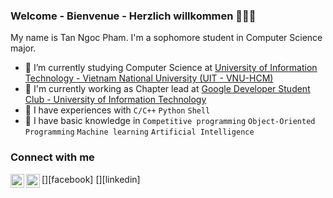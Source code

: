 ### Welcome - Bienvenue - Herzlich willkommen 👋👋👋         
My name is Tan Ngoc Pham. I'm a sophomore student in Computer Science major.   
- 🌱 I’m currently studying Computer Science at [University of Information Technology - Vietnam National University (UIT - VNU-HCM)](https://en.uit.edu.vn/overview-vnuhcm-university-information-technology)   
- 🌱 I'm currently working as Chapter lead at [Google Developer Student Club - University of Information Technology](https://dsc.community.dev/university-of-information-technology-vnu-hcm)
- 🌱 I have experiences with `C/C++` `Python` `Shell`    
- 🌱 I have basic knowledge in `Competitive programming` `Object-Oriented Programming` `Machine learning` `Artificial Intelligence`    
### Connect with me   
[<img align="left" alt="codeSTACKr.com" width="22px" src="https://raw.githubusercontent.com/iconic/open-iconic/master/svg/facebook.svg" />][facebook]
[<img align="left" alt="ngctnnnn | LinkedIn" width="22px" src="https://cdn.jsdelivr.net/npm/simple-icons@v3/icons/linkedin.svg" />][linkedin]

